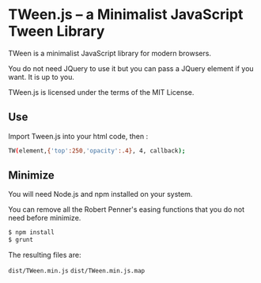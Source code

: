 # TWeen.js – a Minimalist JavaScript Tween Library

TWeen is a minimalist JavaScript library for modern browsers. 

You do not need JQuery to use it but you can pass a JQuery element if you want. It is up to you.

TWeen.js is licensed under the terms of the MIT License.

## Use

Import Tween.js into your html code, then :

~~~ sh
TW(element,{'top':250,'opacity':.4}, 4, callback);
~~~


## Minimize

You will need Node.js and npm installed on your system.

You can remove all the Robert Penner's easing functions that you do not need before minimize.

~~~ sh
$ npm install
$ grunt
~~~

The resulting files are:

 `dist/TWeen.min.js`
 `dist/TWeen.min.js.map`

~~~ sh
